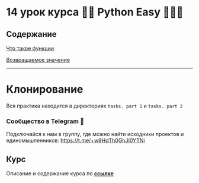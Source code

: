 # 14 урок курса 👩‍💻 Python Easy 👨🏻‍💻

## Содержание

[Что такое функции](theory/1.0-functions.md)

[Возвращаемое значение](theory/1.1-return.md)

<hr>

# Клонирование

Вся практика находится в директориях `tasks. part 1` и `tasks. part 2`

### Сообщество в Telegram 👾

Подключайся к нам в группу, где можно найти исходники проектов и единомышленников: https://t.me/+w9HdTh0GhJI0YTNi

## Курс

Описание и содержание курса по **[ссылке](https://github.com/Codynodycom/python-easy-course)**
